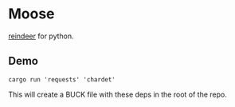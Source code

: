 # Moose

[reindeer](https://github.com/facebookincubator/reindeer) for python.


## Demo

```
cargo run 'requests' 'chardet'
```

This will create a BUCK file with these deps in the root of the repo.
